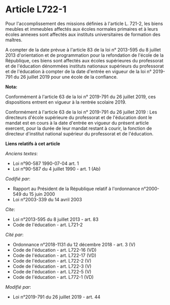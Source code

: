 # Article L722-1

Pour l'accomplissement des missions définies à l'article L. 721-2, les biens meubles et immeubles affectés aux écoles
normales primaires et à leurs écoles annexes sont affectés aux instituts universitaires de formation des maîtres.

A compter de la date prévue à l'article 83 de la loi n° 2013-595 du 8 juillet 2013 d'orientation et de programmation pour la
refondation de l'école de la République, ces biens sont affectés aux écoles supérieures du professorat et de l'éducation
dénommées instituts nationaux supérieurs du professorat et de l'éducation à compter de la date d'entrée en vigueur de la loi
n° 2019-791 du 26 juillet 2019 pour une école de la confiance.

**Nota:**

Conformément à l'article 63 de la loi n° 2019-791 du 26 juillet 2019, ces dispositions entrent en vigueur à la rentrée
scolaire 2019.

Conformément à l'article 63 de la loi n° 2019-791 du 26 juillet 2019 : Les directeurs d'école supérieure du professorat et de
l'éducation dont le mandat est en cours à la date d'entrée en vigueur du présent article exercent, pour la durée de leur
mandat restant à courir, la fonction de directeur d'institut national supérieur du professorat et de l'éducation.

**Liens relatifs à cet article**

_Anciens textes_:

  - Loi n°90-587 1990-07-04 art. 1
  - Loi n°90-587 du 4 juillet 1990 - art. 1 (Ab)

_Codifié par_:

  - Rapport au Président de la République relatif à l'ordonnance n°2000-549 du 15 juin 2000
  - Loi n°2003-339 du 14 avril 2003

_Cite_:

  - Loi n°2013-595 du 8 juillet 2013 - art. 83
  - Code de l'éducation - art. L721-2

_Cité par_:

  - Ordonnance n°2018-1131 du 12 décembre 2018 - art. 3 (V)
  - Code de l'éducation - art. L722-16 (VD)
  - Code de l'éducation - art. L722-17 (VD)
  - Code de l'éducation - art. L722-2 (V)
  - Code de l'éducation - art. L722-3 (V)
  - Code de l'éducation - art. L722-5 (V)
  - Code de l'éducation - art. L772-1 (VD)

_Modifié par_:

  - Loi n°2019-791 du 26 juillet 2019 - art. 44
